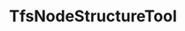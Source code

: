 ---
optionsClassName: TfsNodeStructureToolOptions
optionsClassFullName: MigrationTools.Tools.TfsNodeStructureToolOptions
configurationSamples:
- name: defaults
  description: 
  code: >-
    {
      "MigrationTools": {
        "CommonTools": {
          "TfsNodeStructureTool": {
            "Areas": {
              "Filters": null,
              "Mappings": null
            },
            "Enabled": "True",
            "Iterations": {
              "Filters": null,
              "Mappings": null
            },
            "ReplicateAllExistingNodes": "True",
            "ShouldCreateMissingRevisionPaths": "True"
          }
        }
      }
    }
  sampleFor: MigrationTools.Tools.TfsNodeStructureToolOptions
- name: sample
  description: 
  code: >-
    {
      "MigrationTools": {
        "CommonTools": {
          "TfsNodeStructureTool": {
            "Areas": {
              "Filters": [
                "*\\Team 1,*\\Team 1\\**"
              ],
              "Mappings": {
                "^7473924d-c47f-4089-8f5c-077c728b576e([\\\\]?.*)$": "MigrationTest5$1",
                "^migrationSource1([\\\\]?.*)$": "MigrationTest5$1",
                "^Skypoint Cloud([\\\\]?.*)$": "MigrationTest5$1"
              }
            },
            "Enabled": "True",
            "Iterations": {
              "Filters": [
                "*\\Sprint*",
                "*\\Sprint*\\**"
              ],
              "Mappings": {
                "^7473924d-c47f-4089-8f5c-077c728b576e([\\\\]?.*)$": "MigrationTest5$1",
                "^migrationSource1([\\\\]?.*)$": "MigrationTest5$1",
                "^Skypoint Cloud([\\\\]?.*)$": "MigrationTest5$1"
              }
            },
            "ReplicateAllExistingNodes": "True",
            "ShouldCreateMissingRevisionPaths": "True"
          }
        }
      }
    }
  sampleFor: MigrationTools.Tools.TfsNodeStructureToolOptions
- name: classic
  description: 
  code: >-
    {
      "$type": "TfsNodeStructureToolOptions",
      "Enabled": true,
      "Areas": {
        "Filters": [
          "*\\Team 1,*\\Team 1\\**"
        ],
        "Mappings": {
          "^7473924d-c47f-4089-8f5c-077c728b576e([\\\\]?.*)$": "MigrationTest5$1",
          "^migrationSource1([\\\\]?.*)$": "MigrationTest5$1",
          "^Skypoint Cloud([\\\\]?.*)$": "MigrationTest5$1"
        }
      },
      "Iterations": {
        "Filters": [
          "*\\Sprint*",
          "*\\Sprint*\\**"
        ],
        "Mappings": {
          "^7473924d-c47f-4089-8f5c-077c728b576e([\\\\]?.*)$": "MigrationTest5$1",
          "^migrationSource1([\\\\]?.*)$": "MigrationTest5$1",
          "^Skypoint Cloud([\\\\]?.*)$": "MigrationTest5$1"
        }
      },
      "ShouldCreateMissingRevisionPaths": true,
      "ReplicateAllExistingNodes": true
    }
  sampleFor: MigrationTools.Tools.TfsNodeStructureToolOptions
description: The TfsNodeStructureToolEnricher is used to create missing nodes in the target project. To configure it add a `TfsNodeStructureToolOptions` section to `CommonEnrichersConfig` in the config file. Otherwise defaults will be applied.
className: TfsNodeStructureTool
typeName: Tools
architecture: 
options:
- parameterName: Areas
  type: NodeOptions
  description: 'Rules to apply to the Area Path. Is an object of NodeOptions e.g. { "Filters": ["*/**"], "Mappings": { "^oldProjectName([\\\\]?.*)$": "targetProjectA$1", } }'
  defaultValue: '{"Filters": [], "Mappings": { "^migrationSource1([\\\\]?.*)$": "MigrationTest5$1" })'
- parameterName: Enabled
  type: Boolean
  description: If set to `true` then the tool will run. Set to `false` and the processor will not run.
  defaultValue: missng XML code comments
- parameterName: Iterations
  type: NodeOptions
  description: 'Rules to apply to the Area Path. Is an object of NodeOptions e.g. { "Filters": ["*/**"], "Mappings": { "^oldProjectName([\\\\]?.*)$": "targetProjectA$1", } }'
  defaultValue: '{"Filters": [], "Mappings": { "^migrationSource1([\\\\]?.*)$": "MigrationTest5$1" })'
- parameterName: ReplicateAllExistingNodes
  type: Boolean
  description: missng XML code comments
  defaultValue: missng XML code comments
- parameterName: ShouldCreateMissingRevisionPaths
  type: Boolean
  description: When set to True the susyem will try to create any missing missing area or iteration paths from the revisions.
  defaultValue: missng XML code comments
status: missng XML code comments
processingTarget: missng XML code comments
classFile: /src/MigrationTools.Clients.AzureDevops.ObjectModel/Tools/TfsNodeStructureTool.cs
optionsClassFile: /src/MigrationTools.Clients.AzureDevops.ObjectModel/Tools/TfsNodeStructureToolOptions.cs

redirectFrom:
- /Reference/Tools/TfsNodeStructureToolOptions/
layout: reference
toc: true
permalink: /Reference/Tools/TfsNodeStructureTool/
title: TfsNodeStructureTool
categories:
- Tools
- 
topics:
- topic: notes
  path: /docs/Reference/Tools/TfsNodeStructureTool-notes.md
  exists: true
  markdown: >2+



    ## Iteration Maps and Area Maps


    **NOTE: It is NOT posible to migrate a work item if the Area or Iteration path does not exist on the target project. This is because the work item will be created with the same Area and Iteration path as the source work item. If the path does not exist, the work item will not be created. _There is not way around this!_**


    You have two options to solve this problem:


    1. You can manually create the mentioned work items. This is a good option if you have a small number of work items or a small number of missing nodes. This will not work if you have work items that were moved from one project to another. Those Nodes are impossible to create in the target project.

    2. You can use the `AreaMaps` and `IterationMaps` to remap the nodes to existing nodes in the target project. This is a good option if you have a large number of work items or a large number of missing nodes.


    ### Overview


    These two configuration elements apply after the `NodeBasePaths` selector, i.e.

    only on Areas and Iterations that have been selected for migration. They allow

    to change the area path, respectively the iteration path, of migrated work items.


    These remapping rules are applied both while creating path nodes in the target

    project and when migrating work items.


    These remapping rules are applied with a higher priority than the

    `PrefixProjectToNodes` option. This means that if no declared rule matches the

    path and the `PrefixProjectToNodes` option is enabled, then the old behavior is

    used.


    The syntax is a dictionary of regular expressions and the replacement text.


    *Warning*: These follow the

    [.net regular expression language](https://docs.microsoft.com/en-us/dotnet/standard/base-types/regular-expression-language-quick-reference).

    The key in the dictionary is a regular expression search pattern, while the

    value is a regular expression replacement pattern. It is therefore possible to

    use back-references in the replacement string.


    *Warning*: Special characters in the acceptation of regular expressions _and_

    json both need to be escaped. For a key, this means, for example, that a

    literal backslash must be escaped for the regular expression language `\\`

    _and_ each of these backslashes must then be escaped for the json encoding:

    `\\\\`. In the replacement string, a literal `$` must be escaped with an

    additional `$` if it is followed by a number (due to the special meaning in

    regular expression replacement strings), while a backslash must be escaped

    (`\\`) due to the special meaning in json.


    *Advice*: To avoid unexpected results, always match terminating backslashes in

    the search pattern and replacement string: if a search pattern ends with a

    backslash, you should also put one in the replacement string, and if the search

    pattern does not include a terminating backslash, then none should be included

    in the replacement string.



    ### Configuration


    ```json

    "IterationMaps": {
      "^OriginalProject\\\\Path1(?=\\\\Sprint 2022)": "TargetProject\\AnotherPath\\NewTeam",
      "^OriginalProject\\\\Path1(?=\\\\Sprint 2020)": "TargetProject\\AnotherPath\\Archives\\Sprints 2020",
      "^OriginalProject\\\\Path2": "TargetProject\\YetAnotherPath\\Path2",
    },

    "AreaMaps": {
      "^OriginalProject\\\\(DescopeThis|DescopeThat)": "TargetProject\\Archive\\Descoped\\",
      "^OriginalProject\\\\(?!DescopeThis|DescopeThat)": "TargetProject\\NewArea\\",
    }

    ```


    - `"^OriginalProject\\\\Path1(?=\\\\Sprint 2022)": "TargetProject\\AnotherPath\\NewTeam",`

      In an iteration path, `OriginalProject\Path1` found at the beginning of the
      path, when followed by `\Sprint 2022`, will be replaced by
      `TargetProject\AnotherPath\NewTeam`.

      `OriginalProject\Path1\Sprint 2022\Sprint 01` will become
      `TargetProject\AnotherPath\NewTeam\Sprint 2022\Sprint 01` but
      `OriginalProject\Path1\Sprint 2020\Sprint 03` will _not_ be transformed by
      this rule.

    - `"^OriginalProject\\\\Path1(?=\\\\Sprint 2020)": "TargetProject\\AnotherPath\\Archives\\Sprints 2020",`

      In an iteration path, `OriginalProject\Path1` found at the beginning of the
      path, when followed by `\Sprint 2020`, will be replaced by
      `TargetProject\AnotherPath\Archives\\Sprints 2020`.

      `OriginalProject\Path1\Sprint 2020\Sprint 01` will become
      `TargetProject\AnotherPath\Archives\Sprint 2020\Sprint 01` but
      `OriginalProject\Path1\Sprint 2021\Sprint 03` will _not_ be transformed by
      this rule.

    - `"^OriginalProject\\\\Path2": "TargetProject\\YetAnotherPath\\Path2",`

      In an iteration path, `OriginalProject\Path2` will be replaced by
      `TargetProject\YetAnotherPath\Path2`.

    - `"^OriginalProject\\\\(DescopeThis|DescopeThat)": "TargetProject\\Archive\\Descoped\\",`

      In an area path, `OriginalProject\` found at the beginning of the path, when
      followed by either `DescopeThis` or `DescopeThat` will be replaced by `TargetProject\Archive\Descoped\`.

      `OriginalProject\DescopeThis\Area` will be transformed to
      `TargetProject\Archive\Descoped\DescopeThis\Area`.
      `OriginalProject\DescopeThat\Product` will be transformed to
      `TargetProject\Archive\Descoped\DescopeThat\Product`.

    - `"^OriginalProject\\\\(?!DescopeThis|DescopeThat)": "TargetProject\\NewArea\\",`

      In an area path, `OriginalProject\` found at the beginning of the path will be
      replaced by `TargetProject\NewArea\` unless it is followed by `DescopeThis` or
      `DescopeThat`.

      `OriginalProject\ValidArea\` would be replaced by
      `TargetProject\NewArea\ValidArea\` but `OriginalProject\DescopeThis` would not
      be modified by this rule.


    ### PrefixProjectToNodes


    The `PrefixProjectToNodes` was an option that was used to prepend the source project name to the target set of nodes. This was super valuable when the target Project already has nodes and you dont want to merge them all together. This is now replaced by the `AreaMaps` and `IterationMaps` options.


    ```

    "IterationMaps": {
      "^SourceServer\\\\(.*)" , "TargetServer\\SourceServer\\$1",
    },

    "AreaMaps": {
       "^SourceServer\\\\(.*)" , "TargetServer\\SourceServer\\$1",
    }

    ```


    =======


    ### More Complex Regex


    Before your migration starts it will validate that all of the Areas and Iterations from the **Source** work items revisions exist on the **Target**. Any that do not exist will be flagged in the logs and if and the migration will stop just after it outputs a list of the missing nodes.


    Our algorithm that converts the Source nodes to Target nodes processes the mappings at that time. This means that any valid mapped nodes will never be caught by the `This path is not anchored in the source project` message as they are already altered to be valid.


    > We recently updated the logging for this part of the system to more easily debug both your mappings and to see what they system is doing with the nodes and their current state. You can set `"LogLevel": "Debug"` to see the details.


    To add a mapping, you can follow the documentation with this being the simplest way:


    ```

    "IterationMaps": {
      "WorkItemMovedFromProjectName\\\\Iteration 1": "TargetProject\\Sprint 1",
    },

    "AreaMaps": {
       "WorkItemMovedFromProjectName\\\\Team 2": "TargetProject\\ProductA\\Team 2",
    }

    ```

    Or you can use regular expressions to match the missing area or iteration paths:


    ```

    "IterationMaps": {
      "^OriginalProject\\\\Path1(?=\\\\Sprint 2022)": "TargetProject\\AnotherPath\\NewTeam",
      "^OriginalProject\\\\Path1(?=\\\\Sprint 2020)": "TargetProject\\AnotherPath\\Archives\\Sprints 2020",
      "^OriginalProject\\\\Path2": "TargetProject\\YetAnotherPath\\Path2",
    },

    "AreaMaps": {
      "^OriginalProject\\\\(DescopeThis|DescopeThat)": "TargetProject\\Archive\\Descoped\\",
      "^OriginalProject\\\\(?!DescopeThis|DescopeThat)": "TargetProject\\NewArea\\",
    }

    ```


    If you want to use the matches in the replacement you can use the following:


    ```

    "IterationMaps": {
      "^\\\\oldproject1(?:\\\\([^\\\\]+))?\\\\([^\\\\]+)$": "TargetProject\\Q1\$2",
    }

    ```

    If the olf iteration path was `\oldproject1\Custom Reporting\Sprint 13`, then this would result in a match for each Iteration node after the project node. You would then be able to reference any of the nodes using "$" and then the number of the match.



    Regular expressions are much more difficult to build and debug so it is a good idea to use a [regular expression tester](https://regex101.com/) to check that you are matching the right things and to build them in ChatGTP.


    _NOTE: You need `\\` to escape a `\` the pattern, and `\\` to escape a `\` in JSON. Therefor on the left of the match you need 4 `\` to represent the `\\` for the pattern and only 2 `\` in the match_ 


    ![image](https://github.com/nkdAgility/azure-devops-migration-tools/assets/5205575/2cf50929-7ea9-4a71-beab-dd8ff3b5b2a8)


    ### Example with PrefixProjectToNodes 


    This will prepend a bucket to the area and iteration paths. This is useful when you want to keep the original paths but also want to be able to identify them as being from the original project.


    ```json


    ```json

    "AreaMaps": {
      "^OriginalProject(?:\\\\([^\\\\]+))?\\\\([^\\\\]+)$": "TargetProject\\BucketForIncommingAreas\$2",
    },

    "IterationMaps": {
      "^OriginalProject(?:\\\\([^\\\\]+))?\\\\([^\\\\]+)$": "TargetProject\\BucketForIncommingInterations\$2",
    }

    ```


    ### Example with AreaMaps and IterationMaps


    ```

    "CommonEnrichersConfig": [
        {
        "$type": "TfsNodeStructureOptions",
        "PrefixProjectToNodes": false,
        "NodeBasePaths": [],
        "AreaMaps": {
          "^Skypoint Cloud$" : "MigrationTest5"
        },
        "IterationMaps": {
          "^Skypoint Cloud\\\\Sprint 1$" : "MigrationTest5\\Sprint 1"
        },
        "ShouldCreateMissingRevisionPaths": true,
        "ReplicateAllExistingNodes":  true
      }
    ],

    ```


    ## <a name="Filters"></a>Filters

    The `NodeBasePaths` entry allows the filtering of the nodes to be replicated on the target projects. To try to explain the correct usage let us assume that we have a source team project `SourceProj` with the following node structures


    - AreaPath
       - SourceProj
       - SourceProj\Team 1
       - SourceProj\Team 2
       - SourceProj\Team 2\Sub-Area 1
       - SourceProj\Team 2\Sub-Area 2
       - SourceProj\Team 3
    - IterationPath
       - SourceProj
       - SourceProj\Sprint 1
       - SourceProj\Sprint 2
       - SourceProj\Sprint 2\Sub-Iteration
       - SourceProj\Sprint 3

    Depending upon what node structures you wish to migrate you would need the following settings. Exclusions are also possible by prefixing a path with an exclamation mark `!`. Example are


    | | |

    |-|-|

    | Intention    | Migrate all areas and iterations and all Work Items

    | Filters | `[]`

    | Comment      | The same AreaPath and Iteration Paths are created on the target as on the source. Hence, all migrated WI remain in their existing area and iteration paths. <br/> This will be affected by the `AreaMaps` and `IterationMaps` settings.

    ||

    | Intention    | Only migrate area path `Team 2` and it associated Work Items, but all iteration paths

    | NodeBasePath | `["*\\Team 2", "*\\Sprint*"]`

    | Comment      | Only the area path ending `Team 2` will be migrated. <br>The `WIQLQuery` should be edited to limit the WI migrated to this area path e.g. add `AND [System.AreaPath] UNDER 'SampleProject\\Team 2'` . <br> The migrated WI will have an area path of `TargetProj\Team 2` but retain their iteration paths matching the sprint name on the source

    ||

    | Intention    | Move the `Team 2` area, including its `Sub-Area`, and any others at the same level

    | NodeBasePath | `["*\\Team 2", "Team 2\\*"]`

    | Comment      | The Work Items will have to be restricted to the right areas, e.g. with `AND [System.AreaPath] UNDER 'SampleProject\\Team 2' AND [System.AreaPath] NOT UNDER 'SampleProject\\Team 2\\Sub-Area'`, otherwise their migratin will fail

    ||

    | Intention    | Move the `Team 2` area, but not its `Sub-Area`

    | NodeBasePath | `["*\\Team 2", "!Team 2\\SubArea"]`

    | Comment      | The Work Items will have to be restricted to the right areas, e.g. with `AND [System.AreaPath] UNDER 'SampleProject\\Team 2' AND [System.AreaPath] NOT UNDER 'SampleProject\\Team 2\\Sub-Area'`, otherwise their migratin will fail


    # Patterns


    The following patterns are supported:

    > 

    | Wildcard  | Description | Example | Matches | Does not match |

    | --------  | ----------- | ------- | ------- | -------------- |

    | \* |  matches any number of any characters including none	| Law\*| Law, Laws, or Lawyer	|

    | ?	| matches any single character	| ?at	| Cat, cat, Bat or bat	| at |

    | [abc] |	matches one character given in the bracket |	[CB]at |	Cat or Bat	| cat or bat |

    | [a-z] |	matches one character from the range given in the bracket	| Letter[0-9]	| Letter0, Letter1, Letter2 up to Letter9	| Letters, Letter or Letter10 |

    | [!abc] | matches one character that is not given in the bracket | [!C]at | Bat, bat, or cat | Cat |

    | [!a-z] | matches one character that is not from the range given in the bracket | Letter[!3-5] | Letter1, Letter2, Letter6 up to Letter9 and Letterx etc. | Letter3, Letter4, Letter5 or Letterxx |


    In addition, Glob also supports:


    | Wildcard  | Description | Example | Matches | Does not match |

    | --------  | ----------- | ------- | ------- | -------------- |

    | `**` |  matches any number of path / directory segments. When used must be the only contents of a segment. | /\*\*/some.\* | /foo/bar/bah/some.txt, /some.txt, or /foo/some.txt	|



    # Escaping special characters


    Wrap special characters `?, *, [` in square brackets in order to escape them.

    You can also use negation when doing this.
- topic: introduction
  path: /docs/Reference/Tools/TfsNodeStructureTool-introduction.md
  exists: true
  markdown: ''

---